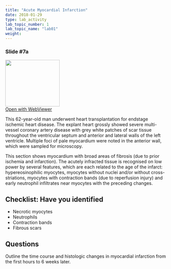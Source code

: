 ```yaml
---
title: "Acute Myocardial Infarction"
date: 2018-01-29
type: lab_activity
lab_topic_number: 1
lab_topic_name: "lab01"
weight: 
---
```

<div class="entrybody">
<h3>Slide #7a</h3>

<div class="thumbnail"><a href="http://virtualslides.cumc.columbia.edu/3480.svs/view.apml?" target="_blank"><img alt="" src="http://pathologylab.ccnmtl.columbia.edu/assets/images/slide_3480.jpg" width="170" height="146" class="mt-image-left"></a><br><a href="http://virtualslides.cumc.columbia.edu/3480.svs/view.apml?" target="_blank">Open with WebViewer</a></div>

<p>This 62-year-old man underwent heart transplantation for endstage ischemic heart disease. The explant heart grossly showed severe multi-vessel coronary artery disease with grey white patches of scar tissue throughout the ventricular septum and anterior and lateral walls of the left ventricle. Multiple foci of pale myocardium were noted in the anterior wall, which were sampled for microscopy.</p>

<p>This section shows myocardium with broad areas of fibrosis (due to prior ischemia and infarction). The acutely infracted tissue is recognised on low power by several features, which are each related to the age of the infarct: hypereosinophilic myocytes, myocytes without nuclei and/or without cross-striations, myocytes with contraction bands (due to reperfusion injury) and early neutrophil infiltrates near myocytes with the preceding changes.<br clear="all"></p>

<h2>Checklist: Have you identified</h2>


<ul class="checklist">
<li>Necrotic myocytes</li>
<li>Neutrophils</li>
<li>Contraction bands</li>
<li>Fibrous scars</li>
</ul>



<h2>Questions</h2>

<p>Outline the time course and histologic changes in myocardial infarction from the first hours to 6 weeks later.</p>
						
</div>
